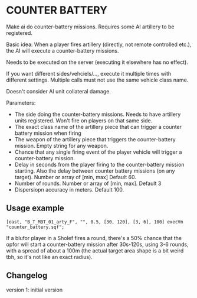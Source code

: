 # COUNTER BATTERY #

Make ai do counter-battery missions. Requires some AI artillery to be registered.

Basic idea: When a player fires artillery (directly, not remote controlled etc.), the AI will execute a counter-battery missions.

Needs to be executed on the server (executing it elsewhere has no effect).

If you want different sides/vehciels/..., execute it multiple times with different settings. Multiple calls must not use the same vehicle class name.

Doesn't consider AI unit collateral damage.

Parameters:

- The side doing the counter-battery missions. Needs to have artillery units registered. Won't fire on players on that same side.
- The exact class name of the artillery piece that can trigger a counter battery mission when firing
- The weapon of the artillery piece that triggers the counter-battery mission. Empty string for any weapon.
- Chance that any single firing event of the player vehicle will trigger a counter-battery mission.
- Delay in seconds from the player firing to the counter-battery mission starting. Also the delay between counter battery missions (on any target). Number or array of [min, max] Default 60.
- Number of rounds. Number or array of [min, max]. Default 3
- Dispersiopn accuracy in meters. Default 100.

## Usage example ##

 `[east, "B_T_MBT_01_arty_F", "", 0.5, [30, 120], [3, 6], 100] execVm "counter_battery.sqf";`

If a blufor player in a Sholef fires a round, there's a 50% chance that the opfor will start a counter-battery mission after 30s-120s, using 3-6 rounds, with a spread of about a 100m (the actual target area shape is a bit weird tbh, so it's not like an exact radius).

## Changelog ##

version 1: initial version
